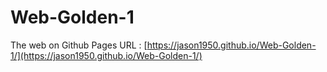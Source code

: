 # Web-Golden-1

The web on Github Pages URL : [https://jason1950.github.io/Web-Golden-1/](https://jason1950.github.io/Web-Golden-1/)